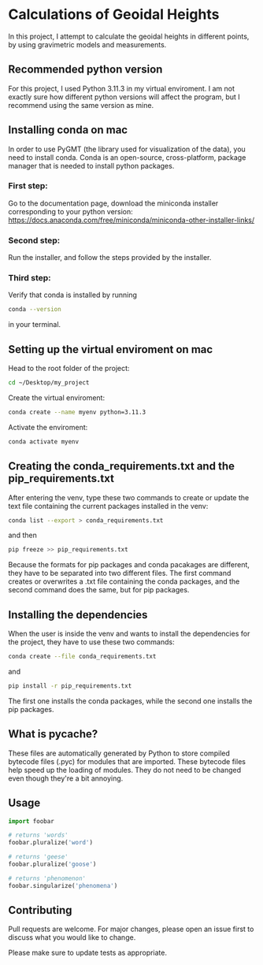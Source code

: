 # Calculations of Geoidal Heights

In this project, I attempt to calculate the geoidal heights in different points, by using gravimetric models and measurements.

## Recommended python version

For this project, I used Python 3.11.3 in my virtual enviroment. I am not exactly sure how different python versions will affect the program, but I recommend using the same version as mine.

## Installing conda on mac

In order to use PyGMT (the library used for visualization of the data), you need to install conda. Conda is an open-source, cross-platform, package manager that is needed to install python packages. 

### First step:

Go to the documentation page, download the miniconda installer corresponding to your python version: https://docs.anaconda.com/free/miniconda/miniconda-other-installer-links/

### Second step:

Run the installer, and follow the steps provided by the installer. 

### Third step:

Verify that conda is installed by running 

```bash
conda --version
```
in your terminal.

## Setting up the virtual enviroment on mac

Head to the root folder of the project:

```bash
cd ~/Desktop/my_project
```
Create the virtual enviroment:

```bash
conda create --name myenv python=3.11.3
```
Activate the enviroment:

```bash
conda activate myenv
```

## Creating the conda_requirements.txt and the pip_requirements.txt

After entering the venv, type these two commands to create or update the text file containing the current packages installed in the venv:

```bash
conda list --export > conda_requirements.txt
```

and then 

```bash
pip freeze >> pip_requirements.txt
```

Because the formats for pip packages and conda pacakages are different, they have to be separated into two different files. The first command creates or overwrites a .txt file containing the conda packages, and the second command does the same, but for pip packages.

## Installing the dependencies

When the user is inside the venv and wants to install the dependencies for the project, they have to use these two commands: 

```bash
conda create --file conda_requirements.txt
```
and

```bash
pip install -r pip_requirements.txt
```

The first one installs the conda packages, while the second one installs the pip packages.

## What is __pycache__?

These files are automatically generated by Python to store compiled bytecode files (.pyc) for modules that are imported. These bytecode files help speed up the loading of modules. They do not need to be changed even though they're a bit annoying.


## Usage

```python
import foobar

# returns 'words'
foobar.pluralize('word')

# returns 'geese'
foobar.pluralize('goose')

# returns 'phenomenon'
foobar.singularize('phenomena')
```

## Contributing

Pull requests are welcome. For major changes, please open an issue first
to discuss what you would like to change.

Please make sure to update tests as appropriate.
